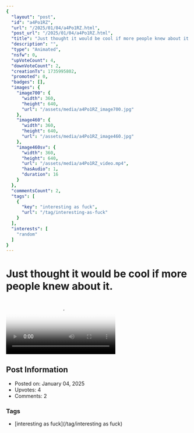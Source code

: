 ```yaml
---
{
  "layout": "post",
  "id": "a4Po1RZ",
  "url": "/2025/01/04/a4Po1RZ.html",
  "post_url": "/2025/01/04/a4Po1RZ.html",
  "title": "Just thought it would be cool if more people knew about it.",
  "description": "",
  "type": "Animated",
  "nsfw": 0,
  "upVoteCount": 4,
  "downVoteCount": 2,
  "creationTs": 1735995802,
  "promoted": 0,
  "badges": [],
  "images": {
    "image700": {
      "width": 360,
      "height": 640,
      "url": "/assets/media/a4Po1RZ_image700.jpg"
    },
    "image460": {
      "width": 360,
      "height": 640,
      "url": "/assets/media/a4Po1RZ_image460.jpg"
    },
    "image460sv": {
      "width": 360,
      "height": 640,
      "url": "/assets/media/a4Po1RZ_video.mp4",
      "hasAudio": 1,
      "duration": 16
    }
  },
  "commentsCount": 2,
  "tags": [
    {
      "key": "interesting as fuck",
      "url": "/tag/interesting-as-fuck"
    }
  ],
  "interests": [
    "random"
  ]
}
---
```


# Just thought it would be cool if more people knew about it.

<video controls playsinline loop poster="/assets/media/a4Po1RZ_image460.jpg">
  <source src="/assets/media/a4Po1RZ_video.mp4" type="video/mp4">
  Your browser does not support the video tag.
</video>

## Post Information

- Posted on: January 04, 2025
- Upvotes: 4
- Comments: 2

### Tags

- [interesting as fuck](/tag/interesting as fuck)
